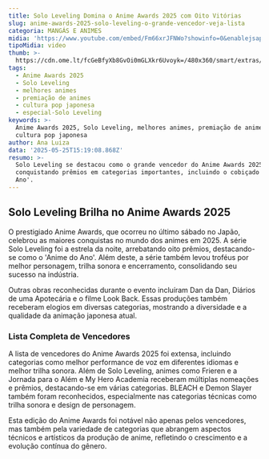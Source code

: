 ```yaml
---
title: Solo Leveling Domina o Anime Awards 2025 com Oito Vitórias
slug: anime-awards-2025-solo-leveling-o-grande-vencedor-veja-lista
categoria: MANGÁS E ANIMES
midia: 'https://www.youtube.com/embed/Fm66xrJFNWo?showinfo=0&enablejsapi=1'
tipoMidia: video
thumb: >-
  https://cdn.ome.lt/fcGeBfyXb8GvOi0mGLXkr6Uvoyk=/480x360/smart/extras/conteudos/sololevelingvariante_3m29IPl.jpg
tags:
  - Anime Awards 2025
  - Solo Leveling
  - melhores animes
  - premiação de animes
  - cultura pop japonesa
  - especial-Solo Leveling
keywords: >-
  Anime Awards 2025, Solo Leveling, melhores animes, premiação de animes,
  cultura pop japonesa
author: Ana Luiza
data: '2025-05-25T15:19:08.868Z'
resumo: >-
  Solo Leveling se destacou como o grande vencedor do Anime Awards 2025,
  conquistando prêmios em categorias importantes, incluindo o cobiçado 'Anime do
  Ano'.
---
```


## Solo Leveling Brilha no Anime Awards 2025

O prestigiado Anime Awards, que ocorreu no último sábado no Japão, celebrou as maiores conquistas no mundo dos animes em 2025. A série Solo Leveling foi a estrela da noite, arrebatando oito prêmios, destacando-se como o 'Anime do Ano'. Além deste, a série também levou troféus por melhor personagem, trilha sonora e encerramento, consolidando seu sucesso na indústria.

Outras obras reconhecidas durante o evento incluíram Dan da Dan, Diários de uma Apotecária e o filme Look Back. Essas produções também receberam elogios em diversas categorias, mostrando a diversidade e a qualidade da animação japonesa atual.

### Lista Completa de Vencedores

A lista de vencedores do Anime Awards 2025 foi extensa, incluindo categorias como melhor performance de voz em diferentes idiomas e melhor trilha sonora. Além de Solo Leveling, animes como Frieren e a Jornada para o Além e My Hero Academia receberam múltiplas nomeações e prêmios, destacando-se em várias categorias. BLEACH e Demon Slayer também foram reconhecidos, especialmente nas categorias técnicas como trilha sonora e design de personagem.

Esta edição do Anime Awards foi notável não apenas pelos vencedores, mas também pela variedade de categorias que abrangem aspectos técnicos e artísticos da produção de anime, refletindo o crescimento e a evolução contínua do gênero.
